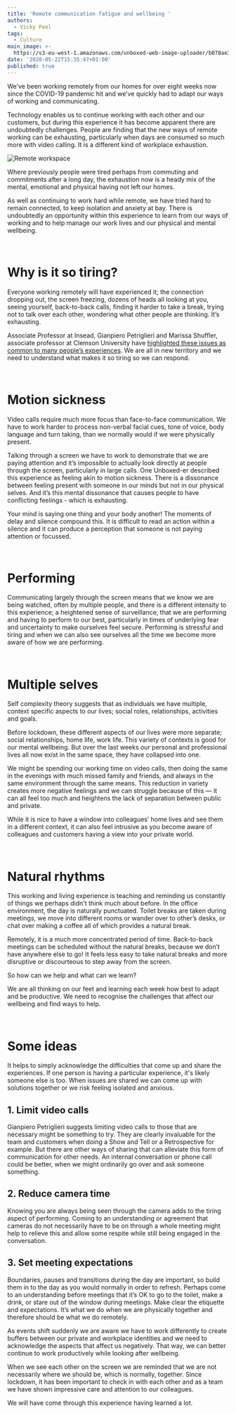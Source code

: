 ```yaml
---
title: 'Remote communication fatigue and wellbeing '
authors:
  - Vicky Peel
tags:
  - Culture
main_image: >-
  https://s3-eu-west-1.amazonaws.com/unboxed-web-image-uploader/b078ae34a7485e2760095753e7199b36.jpg
date: '2020-05-22T15:35:47+01:00'
published: true
---
```

We’ve been working remotely from our homes for over eight weeks now since the COVID-19 pandemic hit and we’ve quickly had to adapt our ways of working and communicating. 

Technology enables us to continue working with each other and our customers, but during this experience it has become apparent there are undoubtedly challenges. People are finding that the new ways of remote working can be exhausting, particularly when days are consumed so much more with video calling. It is a different kind of workplace exhaustion. 

![Remote workspace](https://s3-eu-west-1.amazonaws.com/unboxed-web-image-uploader/b078ae34a7485e2760095753e7199b36.jpg)

Where previously people were tired perhaps from commuting and commitments after a long day, the exhaustion now is a heady mix of the mental, emotional and physical having not left our homes.

As well as continuing to work hard while remote, we have tried hard to remain connected, to keep isolation and anxiety at bay. There is undoubtedly an opportunity within this experience to learn from our ways of working and to help manage our work lives and our physical and mental wellbeing.

<br/>

# Why is it so tiring?

Everyone working remotely will have experienced it; the connection dropping out, the screen freezing, dozens of heads all looking at you, seeing yourself, back-to-back calls, finding it harder to take a break, trying not to talk over each other, wondering what other people are thinking. It’s exhausting. 

Associate Professor at Insead, Gianpiero Petriglieri and Marissa Shuffler, associate professor at Clemson University have [highlighted these issues as common to many people’s experiences](https://www.bbc.com/worklife/article/20200421-why-zoom-video-chats-are-so-exhausting). We are all in new territory and we need to understand what makes it so tiring so we can respond.

<br/>

# Motion sickness

Video calls require much more focus than face-to-face communication. We have to work harder to process non-verbal facial cues, tone of voice, body language and turn taking, than we normally would if we were physically present. 

Talking through a screen we have to work to demonstrate that we are paying attention and it’s impossible to actually look directly at people through the screen, particularly in large calls. One Unboxed-er described this experience as feeling akin to motion sickness. There is a dissonance between feeling present with someone in our minds but not in our physical selves. And it’s this mental dissonance that causes people to have conflicting feelings - which is exhausting. 

Your mind is saying one thing and your body another! The moments of delay and silence compound this. It is difficult to read an action within a silence and it can produce a perception that someone is not paying attention or focussed.

<br/>

# Performing 

Communicating largely through the screen means that we know we are being watched, often by multiple people, and there is a different intensity to this experience; a heightened sense of surveillance, that we are performing and having to perform to our best, particularly in times of underlying fear and uncertainty to make ourselves feel secure. Performing is stressful and tiring and when we can also see ourselves all the time we become more aware of how we are performing.

<br/>

# Multiple selves

Self complexity theory suggests that as individuals we have multiple, context specific aspects to our lives; social roles, relationships, activities and goals.

Before lockdown, these different aspects of our lives were more separate; social relationships, home life, work life. This variety of contexts is good for our mental wellbeing. But over the last weeks our personal and professional lives all now exist in the same space, they have collapsed into one. 

We might be spending our working time on video calls, then doing the same in the evenings with much missed family and friends, and always in the same environment through the same means. This reduction in variety creates more negative feelings and we can struggle because of this — it can all feel too much and heightens the lack of separation between public and private. 

While it is nice to have a window into colleagues’ home lives and see them in a different context, it can also feel intrusive as you become aware of colleagues and customers having a view into your private world.

<br/>

# Natural rhythms

This working and living experience is teaching and reminding us constantly of things we perhaps didn't think much about before. In the office environment, the day is naturally punctuated. Toilet breaks are taken during meetings, we move into different rooms or wander over to other’s desks, or chat over making a coffee all of which provides a natural break. 

Remotely, it is a much more concentrated period of time. Back-to-back meetings can be scheduled without the natural breaks, because we don’t have anywhere else to go! It feels less easy to take natural breaks and more disruptive or discourteous to step away from the screen.

So how can we help and what can we learn?

We are all thinking on our feet and learning each week how best to adapt and be productive. We need to recognise the challenges that affect our wellbeing and find ways to help.

<br/>

# Some ideas

It helps to simply acknowledge the difficulties that come up and share the experiences. If one person is having a particular experience, it's likely someone else is too. When issues are shared we can come up with solutions together or we risk feeling isolated and anxious. 

## 1. Limit video calls

Gianpiero Petriglieri suggests limiting video calls to those that are necessary might be something to try. They are clearly invaluable for the team and customers when doing a Show and Tell or a Retrospective for example. But there are other ways of sharing that can alleviate this form of communication for other needs. An internal conversation or phone call could be better, when we might ordinarily go over and ask someone something.

## 2. Reduce camera time

Knowing you are always being seen through the camera adds to the tiring aspect of performing. Coming to an understanding or agreement that cameras do not necessarily have to be on through a whole meeting might help to relieve this and allow some respite while still being engaged in the conversation.

## 3. Set meeting expectations

Boundaries, pauses and transitions during the day are important, so build them in to the day as you would normally in order to refresh. Perhaps come to an understanding before meetings that it’s OK to go to the toilet, make a drink, or stare out of the window during meetings. Make clear the etiquette and expectations. It’s what we do when we are physically together and therefore should be what we do remotely. 

As events shift suddenly we are aware we have to work differently to create buffers between our private and workplace identities and we need to acknowledge the aspects that affect us negatively. That way, we can better continue to work productively while looking after wellbeing. 

When we see each other on the screen we are reminded that we are not necessarily where we should be, which is normally, together. Since lockdown, it has been important to check in with each other and as a team we have shown impressive care and attention to our colleagues. 

We will have come through this experience having learned a lot.
